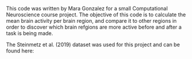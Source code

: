 This code was written by Mara Gonzalez for a small Computational Neuroscience course project. 
The objective of this code is to calculate the mean brain activity per brain region, 
and compare it to other regions in order to discover which brain refgions are more active before and after a task is being made.

The Steinmetz et al. (2019) dataset was used for this project and can be found here: 
